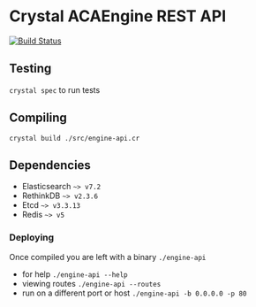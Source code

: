 # Crystal ACAEngine REST API

[![Build Status](https://travis-ci.org/aca-labs/crystal-engine-rest-api.svg?branch=master)](https://travis-ci.org/aca-labs/crystal-engine-rest-api)

## Testing

`crystal spec` to run tests

## Compiling

`crystal build ./src/engine-api.cr`

## Dependencies

- Elasticsearch `~> v7.2`
- RethinkDB `~> v2.3.6`
- Etcd `~> v3.3.13`
- Redis `~> v5`

### Deploying

Once compiled you are left with a binary `./engine-api`

* for help `./engine-api --help`
* viewing routes `./engine-api --routes`
* run on a different port or host `./engine-api -b 0.0.0.0 -p 80`
